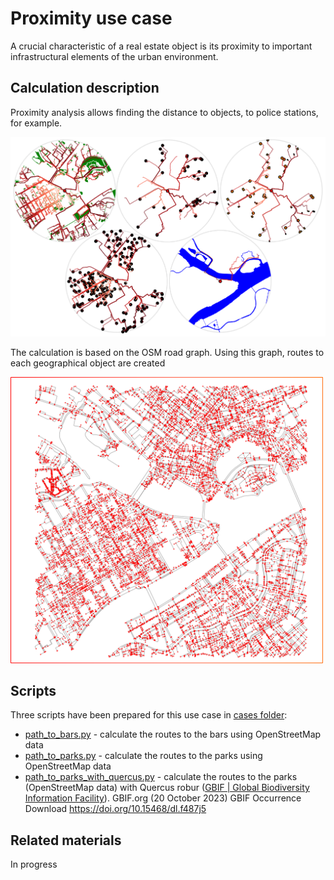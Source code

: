 # Proximity use case

A crucial characteristic of a real estate object is its proximity to important infrastructural elements 
of the urban environment.

## Calculation description

Proximity analysis allows finding the distance to objects, to police stations, for example.

<img src="https://raw.githubusercontent.com/red5ai/estaty/main/docs/media/proximity_preview_spb.png" width="700"/>

The calculation is based on the OSM road graph. Using this graph, routes to each geographical object are created

<img src="https://raw.githubusercontent.com/red5ai/estaty/main/docs/media/spb_graph.png" width="500"/>

## Scripts 

Three scripts have been prepared for this use case in [cases folder](https://github.com/red5ai/estaty/tree/main/cases/proximity):

- [path_to_bars.py](https://github.com/red5ai/estaty/blob/main/cases/proximity/path_to_bars.py) - calculate the routes to the bars using OpenStreetMap data
- [path_to_parks.py](https://github.com/red5ai/estaty/blob/main/cases/proximity/path_to_parks.py) - calculate the routes to the parks using OpenStreetMap data
- [path_to_parks_with_quercus.py](https://github.com/red5ai/estaty/blob/main/cases/proximity/path_to_parks_with_quercus.py) - calculate the routes to the parks (OpenStreetMap data) 
    with Quercus robur ([GBIF | Global Biodiversity Information Facility](https://www.gbif.org/)). GBIF.org (20 October 2023) GBIF Occurrence Download https://doi.org/10.15468/dl.f487j5


## Related materials

In progress

